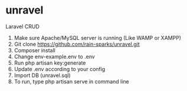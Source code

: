 # unravel

Laravel CRUD
1. Make sure Apache/MySQL server is running (Like WAMP or XAMPP)
2. Git clone https://github.com/rain-sparks/unravel.git
3. Composer install
4. Change env-example.env to .env
5. Run php artisan key:generate
6. Update .env according to your config
7. Import DB (unravel.sql)
8. To run, type php artisan serve in command line